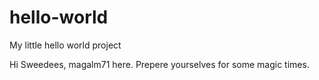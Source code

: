 # hello-world
My little hello world project

Hi Sweedees, magalm71 here. Prepere yourselves for some magic times.
